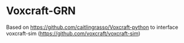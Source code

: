 # Voxcraft-GRN

Based on https://github.com/caitlingrasso/Voxcraft-python to interface voxcraft-sim (https://github.com/voxcraft/voxcraft-sim)

